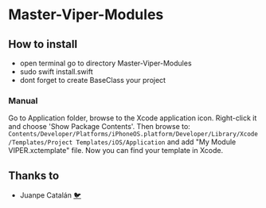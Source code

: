 # Master-Viper-Modules

## How to install 
* open terminal go to directory Master-Viper-Modules 
* sudo swift install.swift
* dont forget to create BaseClass your project

### Manual
Go to Application folder, browse to the Xcode application icon. Right-click it and choose 'Show Package Contents'. Then browse to:
`Contents/Developer/Platforms/iPhoneOS.platform/Developer/Library/Xcode/Templates/Project Templates/iOS/Application` and add "My Module VIPER.xctemplate" file. Now you can find your template in Xcode.

## Thanks to
* Juanpe Catalán [🐦](https://www.twitter.com/juanpecmios)
